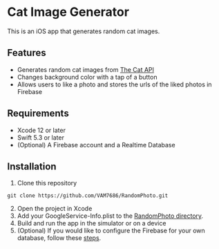 # Cat Image Generator

This is an iOS app that generates random cat images.

## Features

- Generates random cat images from [The Cat API](https://thecatapi.com/)
- Changes background color with a tap of a button
- Allows users to like a photo and stores the urls of the liked photos in Firebase

## Requirements
- Xcode 12 or later
- Swift 5.3 or later
- (Optional) A Firebase account and a Realtime Database

## Installation
1. Clone this repository
```
git clone https://github.com/VAM7686/RandomPhoto.git
```
2. Open the project in Xcode
3. Add your GoogleService-Info.plist to the [RandomPhoto directory](https://github.com/VAM7686/RandomPhoto/tree/main/RandomPhoto).
4. Build and run the app in the simulator or on a device
5. (Optional) If you would like to configure the Firebase for your own database, follow these [steps](https://firebase.google.com/docs/ios/setup).
